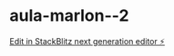# aula-marlon--2

[Edit in StackBlitz next generation editor ⚡️](https://stackblitz.com/~/github.com/Deivyz/aula-marlon--2)